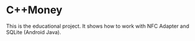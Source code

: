 # C++Money
This is the educational project. It shows how to work with NFC Adapter and SQLite (Android Java). 
